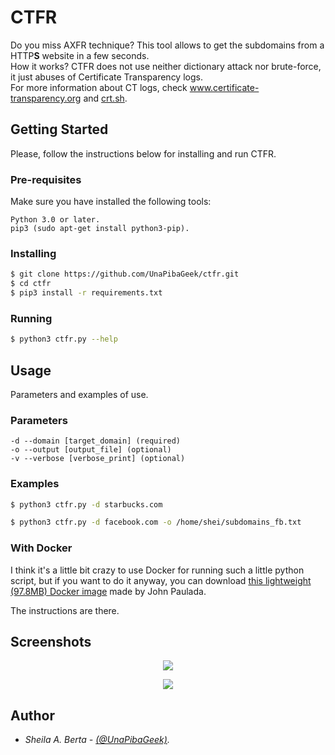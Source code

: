 # CTFR
Do you miss AXFR technique? This tool allows to get the subdomains from a HTTP**S** website in a few seconds.  
How it works? CTFR does not use neither dictionary attack nor brute-force, it just abuses of Certificate Transparency logs.  
For more information about CT logs, check www.certificate-transparency.org and [crt.sh](https://crt.sh/).

## Getting Started
Please, follow the instructions below for installing and run CTFR.

### Pre-requisites
Make sure you have installed the following tools:
```
Python 3.0 or later.
pip3 (sudo apt-get install python3-pip).
```

### Installing
```bash
$ git clone https://github.com/UnaPibaGeek/ctfr.git
$ cd ctfr
$ pip3 install -r requirements.txt
```

### Running
```bash
$ python3 ctfr.py --help
```


## Usage
Parameters and examples of use.

### Parameters
```
-d --domain [target_domain] (required)
-o --output [output_file] (optional)
-v --verbose [verbose_print] (optional)
```

### Examples
```bash
$ python3 ctfr.py -d starbucks.com
```
```bash
$ python3 ctfr.py -d facebook.com -o /home/shei/subdomains_fb.txt
```

### With Docker
I think it's a little bit crazy to use Docker for running such a little python script, but if you want to do it anyway, you can download [this lightweight (97.8MB) Docker image](https://hub.docker.com/r/johnpaulada/ctfr/) made by John Paulada.

The instructions are there.

## Screenshots
<p align="center">
  <img src="https://www.semecayounexploit.com/CTFR/CTFR-ST.png" />
</p>

<p align="center">
  <img src="https://www.semecayounexploit.com/CTFR/CTFR-FB.png" />
</p>


## Author
* *Sheila A. Berta - [(@UnaPibaGeek)](https://www.twitter.com/UnaPibaGeek).*
